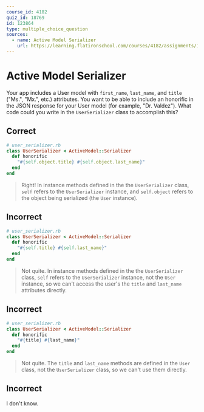 ```yaml
---
course_id: 4182
quiz_id: 18769
id: 123864
type: multiple_choice_question
sources:
  - name: Active Model Serializer
    url: https://learning.flatironschool.com/courses/4182/assignments/120718
---
```


# Active Model Serializer

Your app includes a User model with `first_name`, `last_name`, and `title`
("Ms.", "Mx.", etc.) attributes. You want to be able to include an honorific in
the JSON response for your User model (for example, "Dr. Valdez"). What code
could you write in the `UserSerializer` class to accomplish this?

## Correct

```rb
# user_serializer.rb
class UserSerializer < ActiveModel::Serializer
  def honorific
    "#{self.object.title} #{self.object.last_name}"
  end
end
```

> Right! In instance methods defined in the the `UserSerializer` class, `self`
> refers to the `UserSerializer` instance, and `self.object` refers to the
> object being serialized (the `User` instance).

## Incorrect

```rb
# user_serializer.rb
class UserSerializer < ActiveModel::Serializer
  def honorific
    "#{self.title} #{self.last_name}"
  end
end
```

> Not quite. In instance methods defined in the the `UserSerializer` class,
> `self` refers to the `UserSerializer` instance, not the `User` instance, so we
> can't access the user's the `title` and `last_name` attributes directly.

## Incorrect

```rb
# user_serializer.rb
class UserSerializer < ActiveModel::Serializer
  def honorific
    "#{title} #{last_name}"
  end
end
```

> Not quite. The `title` and `last_name` methods are defined in the `User`
> class, not the `UserSerializer` class, so we can't use them directly.

## Incorrect

I don't know.
